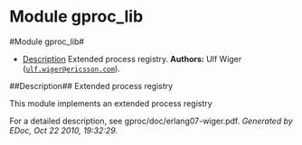Module gproc_lib
================


#Module gproc_lib#
* [Description](#description)
Extended process registry.
__Authors:__ Ulf Wiger ([`ulf.wiger@ericsson.com`](mailto:ulf.wiger@ericsson.com)).

##<a name="description">Description</a>##
Extended process registry
  
This module implements an extended process registry
  
For a detailed description, see gproc/doc/erlang07-wiger.pdf.
_Generated by EDoc, Oct 22 2010, 19:32:29._